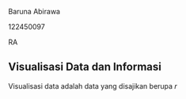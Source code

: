 Baruna Abirawa

122450097

RA

Visualisasi Data dan Informasi
------------------------------

Visualisasi data adalah data yang disajikan berupa *r* 
